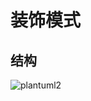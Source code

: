 # 装饰模式

## 结构

![plantuml2](http://www.plantuml.com/plantuml/proxy?cache=no&src=https://raw.githubusercontent.com/vulcan-0/design-pattern/master/src/main/java/org/vulcan/light/designpattern/structural/decorator/plantuml2.puml)